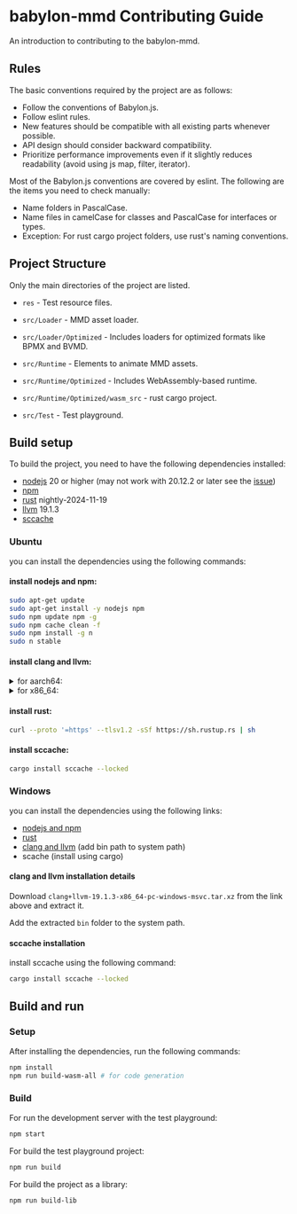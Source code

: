 # babylon-mmd Contributing Guide

An introduction to contributing to the babylon-mmd.

## Rules

The basic conventions required by the project are as follows:

- Follow the conventions of Babylon.js.
- Follow eslint rules.
- New features should be compatible with all existing parts whenever possible.
- API design should consider backward compatibility.
- Prioritize performance improvements even if it slightly reduces readability (avoid using js map, filter, iterator).

Most of the Babylon.js conventions are covered by eslint. The following are the items you need to check manually:

- Name folders in PascalCase.
- Name files in camelCase for classes and PascalCase for interfaces or types.
- Exception: For rust cargo project folders, use rust's naming conventions.

## Project Structure

Only the main directories of the project are listed.

- `res` - Test resource files.

- `src/Loader` - MMD asset loader.
- `src/Loader/Optimized` - Includes loaders for optimized formats like BPMX and BVMD.

- `src/Runtime` - Elements to animate MMD assets.
- `src/Runtime/Optimized` - Includes WebAssembly-based runtime.

- `src/Runtime/Optimized/wasm_src` - rust cargo project.

- `src/Test` - Test playground.

## Build setup

To build the project, you need to have the following dependencies installed:

- [nodejs](https://nodejs.org/en/) 20 or higher (may not work with 20.12.2 or later see the [issue](https://github.com/nodejs/node/issues/52554))
- [npm](https://www.npmjs.com/)
- [rust](https://www.rust-lang.org/) nightly-2024-11-19
- [llvm](https://github.com/llvm/llvm-project/releases/tag/llvmorg-19.1.3) 19.1.3
- [sccache](https://github.com/mozilla/sccache)

### Ubuntu

you can install the dependencies using the following commands:

#### install nodejs and npm:

```bash
sudo apt-get update
sudo apt-get install -y nodejs npm
sudo npm update npm -g
sudo npm cache clean -f
sudo npm install -g n
sudo n stable
```

#### install clang and llvm:

<details>
<summary>for aarch64:</summary>

```bash
wget https://github.com/llvm/llvm-project/releases/download/llvmorg-19.1.3/clang+llvm-19.1.3-aarch64-linux-gnu.tar.xz
tar -xf clang+llvm-19.1.3-aarch64-linux-gnu.tar.xz
```

update PATH temporarily:

```bash
export PATH=$PWD/clang+llvm-19.1.3-aarch64-linux-gnu/bin:$PATH
```

update PATH permanently:

```bash
echo "export PATH=$PWD/clang+llvm-19.1.3-aarch64-linux-gnu/bin:\$PATH" >> ~/.bashrc
source ~/.bashrc
```

</details>

<details>
<summary>for x86_64:</summary>

```bash
wget https://github.com/llvm/llvm-project/releases/download/llvmorg-19.1.3/LLVM-19.1.3-Linux-X64.tar.xz
tar -xf LLVM-19.1.3-Linux-X64.tar.xz
```

update PATH temporarily:

```bash
export PATH=$PWD/LLVM-19.1.3-Linux-X64/bin:$PATH
```

update PATH permanently:

```bash
echo "export PATH=$PWD/LLVM-19.1.3-Linux-X64/bin:\$PATH" >> ~/.bashrc
source ~/.bashrc
```

</details>

#### install rust:

```bash
curl --proto '=https' --tlsv1.2 -sSf https://sh.rustup.rs | sh
```

#### install sccache:

```bash
cargo install sccache --locked
```

### Windows

you can install the dependencies using the following links:

- [nodejs and npm](https://nodejs.org/en/)
- [rust](https://www.rust-lang.org/)
- [clang and llvm](https://github.com/llvm/llvm-project/releases/tag/llvmorg-19.1.3) (add bin path to system path)
- scache (install using cargo)

#### clang and llvm installation details

Download `clang+llvm-19.1.3-x86_64-pc-windows-msvc.tar.xz` from the link above and extract it.

Add the extracted `bin` folder to the system path.

#### sccache installation

install sccache using the following command:

```bash
cargo install sccache --locked
```

## Build and run

### Setup

After installing the dependencies, run the following commands:

```bash
npm install
npm run build-wasm-all # for code generation
```
### Build

For run the development server with the test playground:

```bash
npm start
```

For build the test playground project:

```bash
npm run build
```

For build the project as a library:

```bash
npm run build-lib
```
